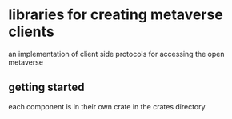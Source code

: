 # libraries for creating metaverse clients 
an implementation of client side protocols for accessing the open metaverse 
## getting started 
each component is in their own crate in the crates directory 


